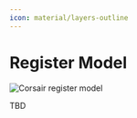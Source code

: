 ```yaml
---
icon: material/layers-outline
---
```


# Register Model

<img src="/assets/images/flow-register-model.drawio.svg" alt="Corsair register model" class="invert-on-slate">


TBD
